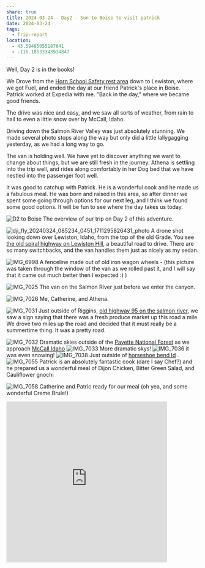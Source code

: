 ```yaml
---
share: true
title: 2024-03-24 - Day2 - Sun to Boise to visit patrick
date: 2024-03-24
tags:
  - Trip-report
location:
  - 43.59485055187641
  - -116.18533343934847
---
```


Well, Day 2 is in the books!  

We Drove from the [Horn School Safety rest area](https://maps.apple.com/?address=101%E2%80%93105%20Old%20Thornton%20Highway%20Rd,%20Rosalia,%20WA%20%2099170,%20United%20States&ll=47.182200,-117.377330&q=101%E2%80%93105%20Old%20Thornton%20Highway%20Rd) down to Lewiston, where we got Fuel, and ended the day at our friend Patrick's place in Boise.  Patrick worked at Expedia with me. "Back in the day," where we became good friends.   

The drive was nice and easy, and we saw all sorts of weather, from rain to hail to even a little snow over by McCall, Idaho.  

Driving down the Salmon River Valley was just absolutely stunning.    We made several photo stops along the way but only did a little lallygagging yesterday, as we had a long way to go.  

The van is holding well.  We have yet to discover anything we want to change about things, but we are still fresh in the journey.   Athena is settling into the trip well, and rides along comfortably in her Dog bed that we have nestled into the passenger foot well.

It was good to catchup with Patrick.  He is a wonderful cook and he made us a fabulous meal.  He was born and raised in this area, so after dinner we spent some going through options for our next leg, and I think we found some good options.  It will be fun to see where the day takes us today.

![D2 to Boise ](../attachments/D2%20to%20Boise%20.jpg)
The overview of our trip on Day 2 of this adventure.


![dji_fly_20240324_085234_0451_1711295826431_photo](../attachments/dji_fly_20240324_085234_0451_1711295826431_photo.jpeg)
A drone shot looking down over Lewiston, Idaho, from the top of the old Grade.   You see [the old spiral highway on Lewiston Hill](https://en.wikipedia.org/wiki/Lewiston_Hill), a beautiful road to drive.  There are so many switchbacks, and the van handles them just as nicely as my sedan.


![IMG_6998](../attachments/IMG_6998.jpeg)
A fenceline made out of old iron wagon wheels - (this picture was taken through the window of the van as we rolled past it, and I will say that it came out much better then I expected :) )


![IMG_7025](../attachments/IMG_7025.jpeg)
The van on the Salmon River just before we enter the canyon.


![IMG_7026](../attachments/IMG_7026.jpeg)
Me, Catherine, and Athena.

![IMG_7031](../attachments/IMG_7031.jpeg)
Just outside of Riggins, [old highway 95 on the salmon river](https://www.fhwa.dot.gov/highwayhistory/us95.cfm),   we saw a sign saying that there was a fresh produce market up this road a mile.  We drove two miles up the road and decided that it must really be a summertime thing.  It was a pretty road.


![IMG_7032](../attachments/IMG_7032.jpeg)
Dramatic skies outside of the [Payette National Forest](https://www.fs.usda.gov/payette/) as we approach [McCall Idaho](https://www.mccall.id.us)
![IMG_7033](../attachments/IMG_7033.jpeg)
More dramatic skys!
![IMG_7036](../attachments/IMG_7036.jpeg)
it was even snowing!
![IMG_7038](../attachments/IMG_7038.jpeg)
Just outside of [horseshoe bend Id](https://en.wikipedia.org/wiki/Horseshoe_Bend,_Idaho) 
.
![IMG_7055](../attachments/IMG_7055.jpeg)
Patrick is an absolutely fantastic cook (dare I say Chef?) and he prepared us a wonderful meal of Dijon Chicken, Bitter Green Salad, and Cauliflower gnochi

![IMG_7058](../attachments/IMG_7058.jpeg)
Catherine and Patric ready for our meal (oh yea, and some wonderful Creme Brule!)


<iframe src="https://www.gaiagps.com/public/I6VK9AVwQLX6QxwMzZZ4YHjK/?embed=True" style="border:none; overflow-y: hidden; background-color:white; min-width: 320px; max-width:420px; width:100%; height: 420px;" seamless />

Overview of our Route.